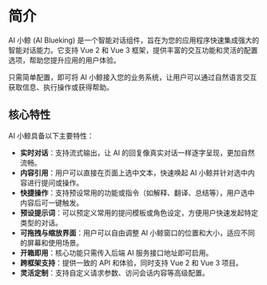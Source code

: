 # 简介

AI 小鲸 (AI Blueking) 是一个智能对话组件，旨在为您的应用程序快速集成强大的智能对话能力。它支持 Vue 2 和 Vue 3 框架，提供丰富的交互功能和灵活的配置选项，帮助您提升应用的用户体验。

只需简单配置，即可将 AI 小鲸接入您的业务系统，让用户可以通过自然语言交互获取信息、执行操作或获得帮助。

## 核心特性

AI 小鲸具备以下主要特性：

-   **实时对话**：支持流式输出，让 AI 的回复像真实对话一样逐字呈现，更加自然流畅。
-   **内容引用**：用户可以直接在页面上选中文本，快速唤起 AI 小鲸并针对选中内容进行提问或操作。
-   **快捷操作**：支持预设常用的功能或指令（如解释、翻译、总结等），用户选中内容后可一键触发。
-   **预设提示词**：可以预定义常用的提问模板或角色设定，方便用户快速发起特定类型的对话。
-   **可拖拽与缩放界面**：用户可以自由调整 AI 小鲸窗口的位置和大小，适应不同的屏幕和使用场景。
-   **开箱即用**：核心功能只需传入后端 AI 服务接口地址即可启用。
-   **跨框架支持**：提供一致的 API 和体验，同时支持 Vue 2 和 Vue 3 项目。
-   **灵活定制**：支持自定义请求参数、访问会话内容等高级配置。
